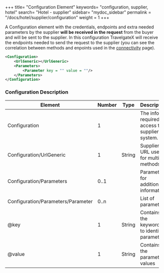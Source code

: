 +++
title= "Configuration Element"
keywords= "configuration, supplier, hotel"
search= "Hotel - supplier"
sidebar= "mydoc_sidebar"
permalink = "/docs/hotel/supplier/configuration"
weight = 1
+++

A Configuration element with the credentials, endpoints and extra needed parameters by the supplier **will be received in the request** from the buyer and will be sent to the supplier. In this configuration TravelgateX will receive the endpoints needed to send the request to the supplier (you can see the correlation between methods and enpoints used in the [connectivity](/connectiontypessellers/hotelpullsellers/how-to-guides/connectivity/) page).

~~~xml
<Configuration>
    <UrlGeneric></UrlGeneric>
    <Parameters>
        <Parameter key = "" value = ""/>
    </Parameters>
</Configuration>
~~~

### Configuration Description

| **Element**                          | **Number** | **Type** | **Description** |
| ------------------------------------ | ---------- | -------- | --------------- |
| Configuration                        | 1          |          | The info required to access the supplier's system. |
| Configuration/UrlGeneric             | 1       | String   | Supplier URL used for multiple methods.|
| Configuration/Parameters             | 0..1       |          | Parameters for additional information. |
| Configuration/Parameters/Parameter   | 0..n       |          | List of parameters. |
| @key                                 | 1          | String   | Contains the keyword/Id to identify a parameter. |
| @value                               | 1          | String   | Contains the parameter values |